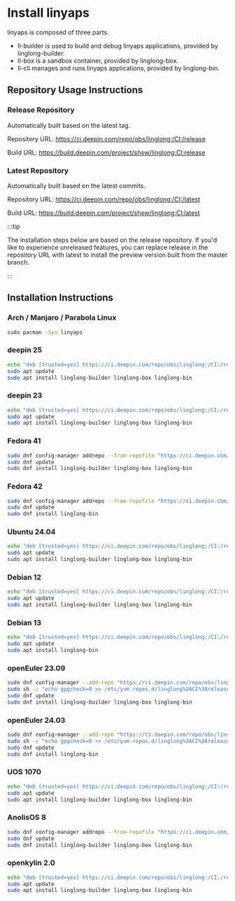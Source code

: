 <!--
SPDX-FileCopyrightText: 2023 UnionTech Software Technology Co., Ltd.

SPDX-License-Identifier: LGPL-3.0-or-later
-->

# Install linyaps

linyaps is composed of three parts.

- ll-builder is used to build and debug linyaps applications, provided by linglong-builder.
- ll-box is a sandbox container, provided by linglong-box.
- ll-cli manages and runs linyaps applications, provided by linglong-bin.

## Repository Usage Instructions

### Release Repository

Automatically built based on the latest tag.

Repository URL: <https://ci.deepin.com/repo/obs/linglong:/CI:/release>

Build URL: <https://build.deepin.com/project/show/linglong:CI:release>

### Latest Repository

Automatically built based on the latest commits.

Repository URL: <https://ci.deepin.com/repo/obs/linglong:/CI:/latest>

Build URL: <https://build.deepin.com/project/show/linglong:CI:latest>

:::tip

The installation steps below are based on the release repository. If you'd like to experience unreleased features, you can replace release in the repository URL with latest to install the preview version built from the master branch.

:::

## Installation Instructions

### Arch / Manjaro / Parabola Linux

```sh
sudo pacman -Syu linyaps
```

### deepin 25

```sh
echo "deb [trusted=yes] https://ci.deepin.com/repo/obs/linglong:/CI:/release/Deepin_25/ ./" | sudo tee /etc/apt/sources.list.d/linglong.list
sudo apt update
sudo apt install linglong-builder linglong-box linglong-bin
```

### deepin 23

```sh
echo "deb [trusted=yes] https://ci.deepin.com/repo/obs/linglong:/CI:/release/Deepin_23/ ./" | sudo tee /etc/apt/sources.list.d/linglong.list
sudo apt update
sudo apt install linglong-builder linglong-box linglong-bin
```

### Fedora 41

```sh
sudo dnf config-manager addrepo --from-repofile "https://ci.deepin.com/repo/obs/linglong:/CI:/release/Fedora_41/linglong%3ACI%3Arelease.repo"
sudo dnf update
sudo dnf install linglong-builder linglong-box linglong-bin
```

### Fedora 42

```sh
sudo dnf config-manager addrepo --from-repofile "https://ci.deepin.com/repo/obs/linglong:/CI:/release/Fedora_42/linglong%3ACI%3Arelease.repo"
sudo dnf update
sudo dnf install linglong-bin
```

### Ubuntu 24.04

```sh
echo "deb [trusted=yes] https://ci.deepin.com/repo/obs/linglong:/CI:/release/xUbuntu_24.04/ ./" | sudo tee /etc/apt/sources.list.d/linglong.list
sudo apt update
sudo apt install linglong-builder linglong-box linglong-bin
```

### Debian 12

```sh
echo "deb [trusted=yes] https://ci.deepin.com/repo/obs/linglong:/CI:/release/Debian_12/ ./" | sudo tee /etc/apt/sources.list.d/linglong.list
sudo apt update
sudo apt install linglong-builder linglong-box linglong-bin
```

### Debian 13

```sh
echo "deb [trusted=yes] https://ci.deepin.com/repo/obs/linglong:/CI:/release/Debian_13/ ./" | sudo tee /etc/apt/sources.list.d/linglong.list
sudo apt update
sudo apt install linglong-bin
```

### openEuler 23.09

```sh
sudo dnf config-manager --add-repo "https://ci.deepin.com/repo/obs/linglong:/CI:/release/openEuler_23.09/linglong%3ACI%3Arelease.repo"
sudo sh -c "echo gpgcheck=0 >> /etc/yum.repos.d/linglong%3ACI%3Arelease.repo"
sudo dnf update
sudo dnf install linglong-builder linglong-box linglong-bin
```

### openEuler 24.03

```sh
sudo dnf config-manager --add-repo "https://ci.deepin.com/repo/obs/linglong:/CI:/release/openEuler_24.03/linglong%3ACI%3Arelease.repo"
sudo sh -c "echo gpgcheck=0 >> /etc/yum.repos.d/linglong%3ACI%3Arelease.repo"
sudo dnf update
sudo dnf install linglong-bin
```

### UOS 1070

```sh
echo "deb [trusted=yes] https://ci.deepin.com/repo/obs/linglong:/CI:/release/uos_1070/ ./" | sudo tee /etc/apt/sources.list.d/linglong.list
sudo apt update
sudo apt install linglong-builder linglong-box linglong-bin
```

### AnolisOS 8

```sh
sudo dnf config-manager addrepo --from-repofile "https://ci.deepin.com/repo/obs/linglong:/CI:/release/AnolisOS_8/linglong%3ACI%3Arelease.repo"
sudo dnf update
sudo dnf install linglong-builder linglong-box linglong-bin
```

### openkylin 2.0

```sh
echo "deb [trusted=yes] https://ci.deepin.com/repo/obs/linglong:/CI:/release/openkylin_2.0/ ./" | sudo tee /etc/apt/sources.list.d/linglong.list
sudo apt update
sudo apt install linglong-builder linglong-box linglong-bin
```
